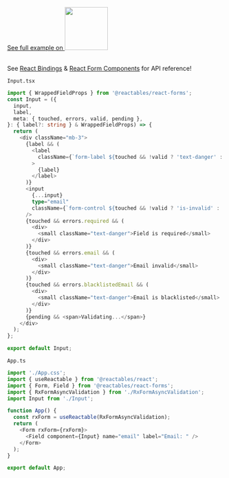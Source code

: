 <a href="https://stackblitz.com/edit/vitejs-vite-mk2enr?file=src%2FApp.tsx" target="_blank" rel="noreferrer">
 See full example on <img src="/stackblitz.png" width="100" />
<a>

<br>
<br>

See <a href="/react/react-bindings">React Bindings</a> & <a href="/react/react-form-components">React Form Components</a> for API reference!

`Input.tsx`

```typescript
import { WrappedFieldProps } from '@reactables/react-forms';
const Input = ({
  input,
  label,
  meta: { touched, errors, valid, pending },
}: { label?: string } & WrappedFieldProps) => {
  return (
    <div className="mb-3">
      {label && (
        <label
          className={`form-label ${touched && !valid ? 'text-danger' : ''}`}
        >
          {label}
        </label>
      )}
      <input
        {...input}
        type="email"
        className={`form-control ${touched && !valid ? 'is-invalid' : ''}`}
      />
      {touched && errors.required && (
        <div>
          <small className="text-danger">Field is required</small>
        </div>
      )}
      {touched && errors.email && (
        <div>
          <small className="text-danger">Email invalid</small>
        </div>
      )}
      {touched && errors.blacklistedEmail && (
        <div>
          <small className="text-danger">Email is blacklisted</small>
        </div>
      )}
      {pending && <span>Validating...</span>}
    </div>
  );
};

export default Input;
```

`App.ts`

```typescript
import './App.css';
import { useReactable } from '@reactables/react';
import { Form, Field } from '@reactables/react-forms';
import { RxFormAsyncValidation } from './RxFormAsyncValidation';
import Input from './Input';

function App() {
  const rxForm = useReactable(RxFormAsyncValidation);
  return (
    <Form rxForm={rxForm}>
      <Field component={Input} name="email" label="Email: " />
    </Form>
  );
}

export default App;


```